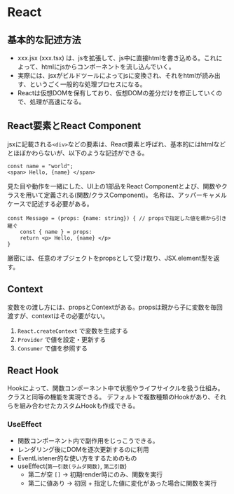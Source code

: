 # React

## 基本的な記述方法
- xxx.jsx (xxx.tsx) は、jsを拡張して、js中に直接htmlを書き込める。これによって、htmlにjsからコンポーネントを流し込んでいく。
- 実際には、jsxがビルドツールによってjsに変換され、それをhtmlが読み出す、というごく一般的な処理プロセスになる。
- Reactは仮想DOMを保有しており、仮想DOMの差分だけを修正していくので、処理が高速になる。

## React要素とReact Component
jsxに記載される`<div>`などの要素は、React要素と呼ばれ、基本的にはhtmlなどとほぼかわらないが、以下のような記述ができる。

```
const name = "world";
<span> Hello, {name} </span>
```

見た目や動作を一緒にした、UI上の1部品をReact Componentとよび、関数やクラスを用いて定義される(関数/クラスComponent)。
名称は、アッパーキャメルケースで記述する必要がある。

```
const Message = (props: {name: string}) { // propsで指定した値を親から引き継ぐ
    const { name } = props:
    return <p> Hello, {name} </p>
}

```

厳密には、任意のオブジェクトをpropsとして受け取り、JSX.element型を返す。

## Context
変数をの渡し方には、propsとContextがある。propsは親から子に変数を毎回渡すが、contextはその必要がない。
1. `React.createContext` で変数を生成する
2. `Provider` で値を設定・更新する
3. `Consumer` で値を参照する

## React Hook
Hookによって、関数コンポーネント中で状態やライフサイクルを扱う仕組み。クラスと同等の機能を実現できる。
デフォルトで複数種類のHookがあり、それらを組み合わせたカスタムHookも作成できる。

### UseEffect
- 関数コンポーネント内で副作用をじっこうできる。
- レンダリング後にDOMを逐次更新するのに利用
- EventListener的な使い方をするためのもの
- useEffect(`第一引数(ラムダ関数)`, `第二引数`)
    - 第二が空 `[]` -> 初期render時にのみ、関数を実行
    - 第二に値あり -> 初回 + 指定した値に変化があった場合に関数を実行
